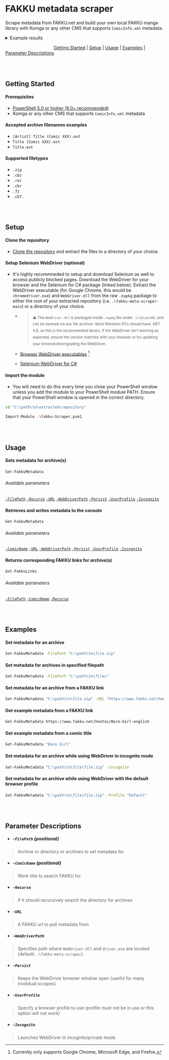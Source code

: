 # FAKKU metadata scraper

Scrape metadata from FAKKU.net and build your own local FAKKU manga library with Komga or any other CMS that supports `ComicInfo.xml` metadata.

<details>

 <summary>Example results</summary>

 ```xml
<?xml version="1.0"?>
<ComicInfo xmlns:xsd="http://www.w3.org/2001/XMLSchema" xmlns:xsi="http://www.w3.org/2001/XMLSchema-instance">
  <Title>Bare Girl</Title>
  <AlternateSeries>Original Work</AlternateSeries>
  <Summary>Don't stare at me… you make me wanna strip…</Summary>
  <Year>2017</Year>
  <Month>03</Month>
  <Writer>Tsukako</Writer>
  <Publisher>FAKKU</Publisher>
  <Tags>Blowjob, Booty, Busty, Cosplay, Creampie, Hentai, Lingerie, Slice of Life, Stockings, Uncensored, Vanilla</Tags>
  <Web>https://www.fakku.net/hentai/bare-girl-english</Web>
  <LanguageISO>en</LanguageISO>
  <Manga>Yes</Manga>
  <SeriesGroup>Comic Kairakuten BEAST 2017-03</SeriesGroup>
  <AgeRating>Adults Only 18+</AgeRating>
</ComicInfo>
 ```
![Image of the manga "Bare Girl" in Komga tagged with this tool.](/docs/images/komga.jpeg)
 
</details>

            [Getting Started](#getting-started) | [Setup](#setup) | [Usage](#usage) | [Examples](#examples) | [Parameter Descriptions](#parameter-descriptions)

<br/><br/>

## Getting Started

#### Prerequisites

- [PowerShell 5.0 or higher (6.0+ recommended)](https://aka.ms/powershell-release?tag=stable)
- Komga or any other CMS that supports `ComicInfo.xml` metadata

#### Accepted archive filenames examples

- `[Artist] Title (Comic XXX).ext`
- `Title (Comic XXX).ext`
- `Title.ext`

#### Supported filetypes
- `.zip`
- `.cbz`
- `.rar`
- `.cbr`
- `.7z`
- `.cb7.`

<br/><br/>

## Setup

#### Clone the repository

- [Clone the repository](https://github.com/shrublet/fakku-meta-scraper/archive/refs/heads/main.zip) and extract the files to a directory of your choice.

#### Setup Selenium WebDriver (optional)

- It's highly recommneded to setup and download Selenium as well to access publicly blocked pages. Download the WebDriver for your browser and the Selenium for C# package (linked below). Extract the WebDriver executable (for Google Chrome, this would be `chromedriver.exe`) and `WebDriver.dll` from the raw `.nupkg` package to either the root of your extracted repository (i.e. `.\fakku-meta-scraper-main`) or a directory of your choice.

  - > <sub> ⚠️ The `WebDriver.dll` is packaged inside `.nupkg` file under `.\lib\net48\` and can be opened via any file archiver. Most Windows PCs should have .NET 4.8, so this is the recommended library. If the WebDriver isn't working as expected, ensure the version matches with your browser or try updating your browser/downgrading the WebDriver.</sub>

  - [Browser WebDriver executables](https://www.selenium.dev/documentation/webdriver/getting_started/install_drivers/#quick-reference) [^1]

  - [Selenium WebDriver for C#](https://www.nuget.org/packages/Selenium.WebDriver)

[^1]: Currently only supports Google Chrome, Microsoft Edge, and Firefox.

#### Import the module

- You will need to do this every time you close your PowerShell window unless you add the module to your PowerShell module PATH. Ensure that your PowerShell window is opened in the correct directory.

```sh
cd "C:\path\to\extracted\repository"
```

```sh
Import-Module .\Fakku-Scraper.psm1
```

<br/><br/>

## Usage

#### Sets metadata for archive(s)

```sh
Set-FakkuMetadata
```

###### Available parameters

[`-FilePath`](#-filepath-positional)
[`-Recurse`](#-recurse)
[`-URL`](#-url)
[`-WebDriverPath`](#-webdriverpath)
[`-Persist`](#-persist)
[`-UserProfile`](#-userprofile)
[`-Incognito`](#-incognito)

#### Retrieves and writes metadata to the console

```sh
Get-FakkuMetadata
```

###### Available parameters

[`-ComicName`](#-comicname-positional)
[`-URL`](#-url)
[`-WebDriverPath`](#-webdriverpath)
[`-Persist`](#-persist)
[`-UserProfile`](#-userprofile)
[`-Incognito`](#-incognito)

#### Returns corresponding FAKKU links for archive(s)

```sh
Get-FakkuLinks
```

###### Available parameters

[`-FilePath`](#-filepath-positional)
[`-ComicName`](#-comicname-positional)
[`-Recurse`](#-recurse)

<br/><br/>

## Examples

#### Set metadata for an archive

```sh
Set-FakkuMetadata -FilePath "C:\path\to\file.zip"
```

#### Set metadata for archives in specified filepath

```sh
Set-FakkuMetadata -FilePath "C:\path\to\files"
```

#### Set metadata for an archive from a FAKKU link

```sh
Set-FakkuMetadata "C:\path\to\file.zip" -URL "https://www.fakku.net/hentai/Bare-Girl-english"
```

#### Get example metadata from a FAKKU link

```sh
Get-FakkuMetadata https://www.fakku.net/hentai/Bare-Girl-english
```

#### Get example metadata from a comic title

```sh
Get-FakkuMetadata "Bare Girl"
```


#### Set metadata for an archive while using WebDriver in incognito mode

```sh
Set-FakkuMetadata "C:\path\to\file\file.zip" -Incognito
```

#### Set metadata for an archive while using WebDriver with the default browser profile

```sh
Set-FakkuMetadata "C:\path\to\file\file.zip" -Profile "Default"
```

<br/><br/>

## Parameter Descriptions

- ##### `-FilePath` (positional)
> Archive or directory or archives to set metadata for

- ##### `-ComicName` (positional)
> Work title to search FAKKU for

- ##### `-Recurse`
> If it should recursively search the directory for archives

- ##### `-URL`
> A FAKKU url to pull metadata from

- ##### `-WebDriverPath`
> Specifies path where `WebDriver.dll` and `driver.exe` are located (default: `.\fakku-meta-scraper`).

- ##### `-Persist`
> Keeps the WebDriver browser window open (useful for many invdidual scrapes)

- ##### `-UserProfile`
> Specify a browser profile to use (profile must not be in use or this option will not work)

- ##### `-Incognito`
> Launches WebDriver in incognito/private mode
